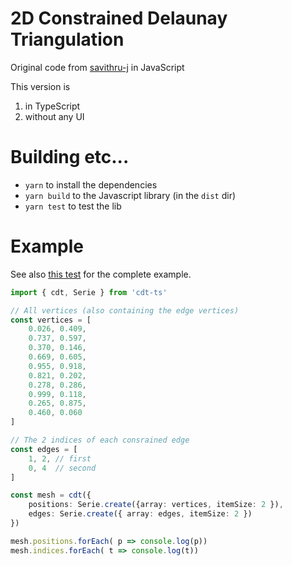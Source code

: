 # 2D Constrained Delaunay Triangulation

Original code from [savithru-j](https://github.com/savithru-j/cdt-js) in JavaScript

This version is
1. in TypeScript
2. without any UI

# Building etc...
- `yarn` to install the dependencies
- `yarn build` to the Javascript library (in the `dist` dir)
- `yarn test` to test the lib

# Example
See also [this test](./src/cdt.test.ts) for the complete example.
```ts
import { cdt, Serie } from 'cdt-ts'

// All vertices (also containing the edge vertices)
const vertices = [
    0.026, 0.409,
    0.737, 0.597,
    0.370, 0.146,
    0.669, 0.605,
    0.955, 0.918,
    0.821, 0.202,
    0.278, 0.286,
    0.999, 0.118,
    0.265, 0.875,
    0.460, 0.060
]

// The 2 indices of each consrained edge
const edges = [
    1, 2, // first
    0, 4  // second
]

const mesh = cdt({
    positions: Serie.create({array: vertices, itemSize: 2 }),
    edges: Serie.create({ array: edges, itemSize: 2 })
})

mesh.positions.forEach( p => console.log(p))
mesh.indices.forEach( t => console.log(t))
```
